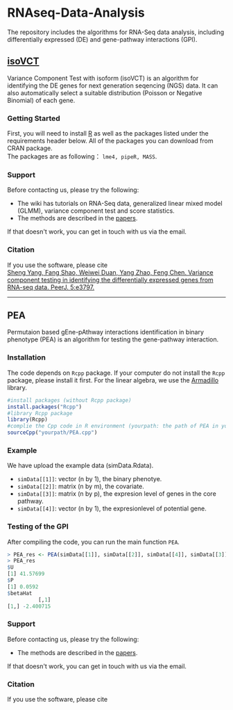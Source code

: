 # RNAseq-Data-Analysis
The repository includes the algorithms for RNA-Seq data analysis, including differentially expressed (DE) and gene-pathway interactions (GPI). 

## [isoVCT](https://peerj.com/articles/3797/)

Variance Component Test with isoform (isoVCT) is an algorithm for identifying the DE genes for next generation seqencing (NGS) data. It can also automatically select a suitable distribution (Poisson or Negative Binomial) of each gene. 

### Getting Started 
First, you will need to install [R](https://cran.r-project.org/mirrors.html) as well as the packages listed under the requirements header below. All of the packages you can download from CRAN package. <br>
The packages are as following： `lme4, pipeR, MASS`.

### Support
Before contacting us, please try the following: <br>
* The wiki has tutorials on RNA-Seq data, generalized linear mixed model (GLMM), variance component test and score statistics.<br>
* The methods are described in the [papers](https://peerj.com/articles/3797/). <br>

If that doesn't work, you can get in touch with us via the email.

### Citation
If you use the software, please cite <br>
[Sheng Yang, Fang Shao, Weiwei Duan, Yang Zhao, Feng Chen. Variance component testing in identifying the differentially expressed genes from RNA-seq data. PeerJ. 5:e3797.](https://peerj.com/articles/3797/)

--------------------
## PEA
Permutaion based gEne-pAthway interactions identification in binary phenotype (PEA) is an algorithm for testing the gene-pathway interaction.
### Installation 
The code depends on `Rcpp` package. If your computer do not install the `Rcpp` package, please install it first. 
For the linear algebra, we use the [Armadillo](http://arma.sourceforge.net/) library. 

```R
#install packages (without Rcpp package)
install.packages("Rcpp")
#library Rcpp package
library(Rcpp)
#complie the Cpp code in R environment (yourpath: the path of PEA in your computer )
sourceCpp("yourpath/PEA.cpp")
```
### Example
We have upload the example data (simData.Rdata).<br>
* `simData[[1]]`: vector (n by 1), the binary phenotye.<br>
* `simData[[2]]`: matrix (n by m), the covariate.<br>
* `simData[[3]]`: matrix (n by p), the expresion level of genes in the core pathway.<br>
* `simData[[4]]`: vector (n by 1), the expresionlevel of potential gene.<br>
### Testing of the GPI
After compiling the code, you can run the main function `PEA`.
```R
> PEA_res <- PEA(simData[[1]], simData[[2]], simData[[4]], simData[[3]], 10000)
> PEA_res
$U
[1] 41.57699
$P
[1] 0.0592
$betaHat
          [,1]
[1,] -2.400715

```
### Support
Before contacting us, please try the following: <br>
* The methods are described in the [papers](https://peerj.com/articles/3797/). <br>

If that doesn't work, you can get in touch with us via the email.

### Citation
If you use the software, please cite <br>

